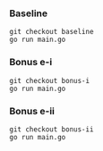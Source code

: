 ### Baseline
```
git checkout baseline
go run main.go
```
### Bonus e-i
```
git checkout bonus-i
go run main.go
```
### Bonus e-ii
```
git checkout bonus-ii
go run main.go
```